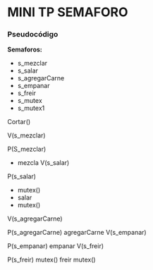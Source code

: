 # MINI TP SEMAFORO

### Pseudocódigo

**Semaforos:**
- s_mezclar
- s_salar
- s_agregarCarne
- s_empanar
- s_freir
- s_mutex
- s_mutex1


Cortar()

V(s_mezclar)
 
P(S_mezclar)
- mezcla
V(s_salar)

P(s_salar)

- mutex() 
- salar
- mutex()
  
V(s_agregarCarne)

P(s_agregarCarne)
  agregarCarne
V(s_empanar)

P(s_empanar)
  empanar
V(s_freir)

P(s_freir)
  mutex()
  freir
  mutex()
  
